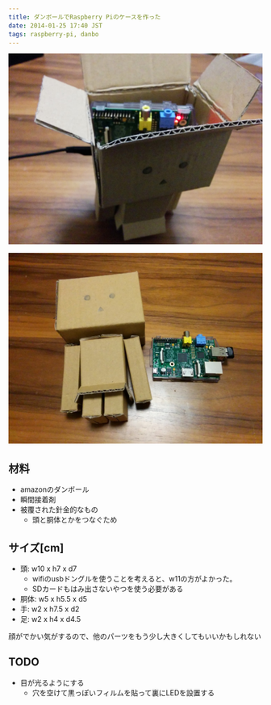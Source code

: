 ```yaml
---
title: ダンボールでRaspberry Piのケースを作った
date: 2014-01-25 17:40 JST
tags: raspberry-pi, danbo
---
```


![](/images/2014-01-25-1390637736_1.jpg)

![](/images/2014-01-25-1390637736_2.jpg)


## 材料
- amazonのダンボール
- 瞬間接着剤
- 被覆された針金的なもの
    - 頭と胴体とかをつなぐため

## サイズ[cm]
- 頭: w10 x h7 x d7
    - wifiのusbドングルを使うことを考えると、w11の方がよかった。
    - SDカードもはみ出さないやつを使う必要がある
- 胴体: w5 x h5.5 x d5
- 手: w2 x h7.5 x d2
- 足: w2 x h4 x d4.5

顔がでかい気がするので、他のパーツをもう少し大きくしてもいいかもしれない

## TODO
- 目が光るようにする
    - 穴を空けて黒っぽいフィルムを貼って裏にLEDを設置する


